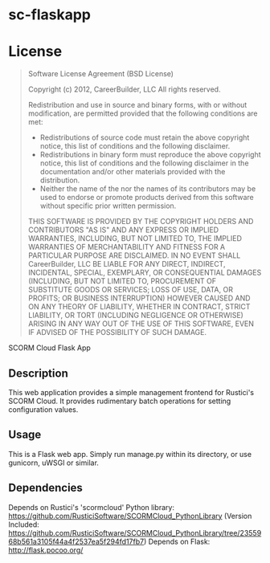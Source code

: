 sc-flaskapp
===========

# License
> Software License Agreement (BSD License)
>
> Copyright (c) 2012, CareerBuilder, LLC
> All rights reserved.
>
> Redistribution and use in source and binary forms, with or without
> modification, are permitted provided that the following conditions are met:
>
> *   Redistributions of source code must retain the above copyright
>     notice, this list of conditions and the following disclaimer.
> *   Redistributions in binary form must reproduce the above copyright
>     notice, this list of conditions and the following disclaimer in the
>     documentation and/or other materials provided with the distribution.
> *   Neither the name of the <organization> nor the
>     names of its contributors may be used to endorse or promote products
>     derived from this software without specific prior written permission.
>
> THIS SOFTWARE IS PROVIDED BY THE COPYRIGHT HOLDERS AND CONTRIBUTORS "AS IS"
> AND ANY EXPRESS OR IMPLIED WARRANTIES, INCLUDING, BUT NOT LIMITED TO, THE
> IMPLIED WARRANTIES OF MERCHANTABILITY AND FITNESS FOR A PARTICULAR PURPOSE ARE
> DISCLAIMED. IN NO EVENT SHALL CareerBuilder, LLC BE LIABLE FOR ANY
> DIRECT, INDIRECT, INCIDENTAL, SPECIAL, EXEMPLARY, OR CONSEQUENTIAL DAMAGES
> (INCLUDING, BUT NOT LIMITED TO, PROCUREMENT OF SUBSTITUTE GOODS OR SERVICES;
> LOSS OF USE, DATA, OR PROFITS; OR BUSINESS INTERRUPTION) HOWEVER CAUSED AND
> ON ANY THEORY OF LIABILITY, WHETHER IN CONTRACT, STRICT LIABILITY, OR TORT
> (INCLUDING NEGLIGENCE OR OTHERWISE) ARISING IN ANY WAY OUT OF THE USE OF THIS
> SOFTWARE, EVEN IF ADVISED OF THE POSSIBILITY OF SUCH DAMAGE.

SCORM Cloud Flask App

## Description
This web application provides a simple management frontend for Rustici's SCORM Cloud. It provides rudimentary batch operations for setting configuration values.

## Usage
This is a Flask web app. Simply run manage.py within its directory, or use gunicorn, uWSGI or similar.

## Dependencies
Depends on Rustici's 'scormcloud' Python library: https://github.com/RusticiSoftware/SCORMCloud_PythonLibrary
    (Version Included: https://github.com/RusticiSoftware/SCORMCloud_PythonLibrary/tree/2355968b561a3105f44a4f2537ea5f294fd17fb7)
Depends on Flask: http://flask.pocoo.org/